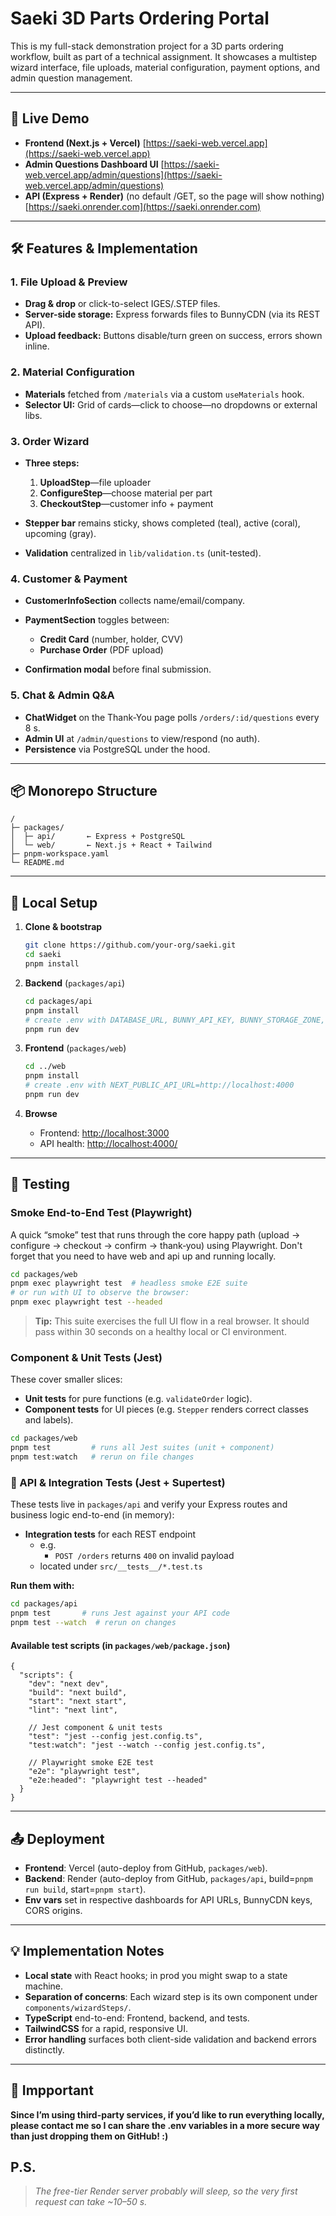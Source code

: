 # Saeki 3D Parts Ordering Portal

This is my full-stack demonstration project for a 3D parts ordering workflow, built as part of a technical assignment. It showcases a multistep wizard interface, file uploads, material configuration, payment options, and admin question management.

---

## 🔗 Live Demo

* **Frontend (Next.js + Vercel)**
  [https://saeki-web.vercel.app](https://saeki-web.vercel.app)
* **Admin Questions Dashboard UI**
    [https://saeki-web.vercel.app/admin/questions](https://saeki-web.vercel.app/admin/questions)
* **API (Express + Render)** (no default /GET, so the page will show nothing)
  [https://saeki.onrender.com](https://saeki.onrender.com)

---

## 🛠️ Features & Implementation

### 1. File Upload & Preview

* **Drag & drop** or click-to-select IGES/.STEP files.
* **Server-side storage:** Express forwards files to BunnyCDN (via its REST API).
* **Upload feedback:** Buttons disable/turn green on success, errors shown inline.

### 2. Material Configuration

* **Materials** fetched from `/materials` via a custom `useMaterials` hook.
* **Selector UI:** Grid of cards—click to choose—no dropdowns or external libs.

### 3. Order Wizard

* **Three steps:**

    1. **UploadStep**—file uploader
    2. **ConfigureStep**—choose material per part
    3. **CheckoutStep**—customer info + payment
* **Stepper bar** remains sticky, shows completed (teal), active (coral), upcoming (gray).
* **Validation** centralized in `lib/validation.ts` (unit-tested).

### 4. Customer & Payment

* **CustomerInfoSection** collects name/email/company.
* **PaymentSection** toggles between:

    * **Credit Card** (number, holder, CVV)
    * **Purchase Order** (PDF upload)
* **Confirmation modal** before final submission.

### 5. Chat & Admin Q\&A

* **ChatWidget** on the Thank-You page polls `/orders/:id/questions` every 8 s.
* **Admin UI** at `/admin/questions` to view/respond (no auth).
* **Persistence** via PostgreSQL under the hood.

---

## 📦 Monorepo Structure

```
/
├─ packages/
│  ├─ api/       ← Express + PostgreSQL
│  └─ web/       ← Next.js + React + Tailwind
├─ pnpm-workspace.yaml
└─ README.md
```

---

## 🚀 Local Setup

1. **Clone & bootstrap**

   ```bash
   git clone https://github.com/your-org/saeki.git
   cd saeki
   pnpm install
   ```

2. **Backend** (`packages/api`)

   ```bash
   cd packages/api
   pnpm install
   # create .env with DATABASE_URL, BUNNY_API_KEY, BUNNY_STORAGE_ZONE, BUNNY_PULL_ZONE
   pnpm run dev
   ```

3. **Frontend** (`packages/web`)

   ```bash
   cd ../web
   pnpm install
   # create .env with NEXT_PUBLIC_API_URL=http://localhost:4000
   pnpm run dev
   ```

4. **Browse**

    * Frontend: [http://localhost:3000](http://localhost:3000)
    * API health: [http://localhost:4000/](http://localhost:4000)

---

## 🧪 Testing

### Smoke End-to-End Test (Playwright)

A quick “smoke” test that runs through the core happy path (upload → configure → checkout → confirm → thank‑you) using Playwright. Don't forget that you need to have web and api up and running locally.

```bash
cd packages/web
pnpm exec playwright test  # headless smoke E2E suite
# or run with UI to observe the browser:
pnpm exec playwright test --headed
```

> **Tip:** This suite exercises the full UI flow in a real browser. It should pass within 30 seconds on a healthy local or CI environment.

### Component & Unit Tests (Jest)

These cover smaller slices:

* **Unit tests** for pure functions (e.g. `validateOrder` logic).
* **Component tests** for UI pieces (e.g. `Stepper` renders correct classes and labels).

```bash
cd packages/web
pnpm test         # runs all Jest suites (unit + component)
pnpm test:watch   # rerun on file changes
```

### 🧪 API & Integration Tests (Jest + Supertest)

These tests live in `packages/api` and verify your Express routes and business logic end-to-end (in memory):

- **Integration tests** for each REST endpoint
    - e.g.
        - `POST /orders` returns `400` on invalid payload
    - located under `src/__tests__/*.test.ts`

**Run them with:**

```bash
cd packages/api
pnpm test       # runs Jest against your API code
pnpm test --watch  # rerun on changes
```


#### Available test scripts (in `packages/web/package.json`)

```jsonc
{
  "scripts": {
    "dev": "next dev",
    "build": "next build",
    "start": "next start",
    "lint": "next lint",

    // Jest component & unit tests
    "test": "jest --config jest.config.ts",
    "test:watch": "jest --watch --config jest.config.ts",

    // Playwright smoke E2E test
    "e2e": "playwright test",
    "e2e:headed": "playwright test --headed"
  }
}
```


---

## 📤 Deployment

* **Frontend**: Vercel (auto-deploy from GitHub, `packages/web`).
* **Backend**: Render (auto-deploy from GitHub, `packages/api`, build=`pnpm run build`, start=`pnpm start`).
* **Env vars** set in respective dashboards for API URLs, BunnyCDN keys, CORS origins.

---

## 💡 Implementation Notes

* **Local state** with React hooks; in prod you might swap to a state machine.
* **Separation of concerns**: Each wizard step is its own component under `components/wizardSteps/`.
* **TypeScript** end-to-end: Frontend, backend, and tests.
* **TailwindCSS** for a rapid, responsive UI.
* **Error handling** surfaces both client-side validation and backend errors distinctly.

---

## 🚨 Impportant

**Since I’m using third-party services, if you’d like to run everything locally, please contact me so I can share the .env variables in a more secure way than just dropping them on GitHub! :)**

**P.S.**
---

> *The free-tier Render server probably will sleep, so the very first request can take \~10–50 s.*

